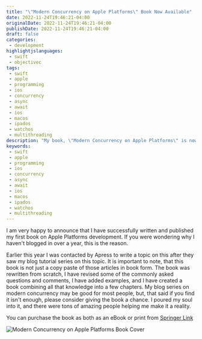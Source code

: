 ```yaml
---
title: "\"Modern Concurrency on Apple Platforms\" Book Now Available"
date: 2022-11-24T19:46:21-04:00
originalDate: 2022-11-24T19:46:21-04:00
publishDate: 2022-11-24T19:46:21-04:00
draft: false
categories:
 - development
highlightjslanguages:
 - swift
 - objectivec
tags:
 - swift
 - apple
 - programming
 - ios
 - concurrency
 - async
 - await
 - ios
 - macos
 - ipados
 - watchos
 - multithreading
description: "My book, \"Modern Concurrency on Apple Platforms\" is now available for purchase."
keywords:
 - swift
 - apple
 - programming
 - ios
 - concurrency
 - async
 - await
 - ios
 - macos
 - ipados
 - watchos
 - multithreading
---
```


I am very happy to announce that I have successfully written and published my first book on Apple Platforms development. If you were wondering why I haven't blogged in over a year, this is the reason.

Earlier this year I was contacted by Apress to write a topic on this after they saw my blog tutorial series on this topic. It is important to note, that this book is not just a copy paste of those articles in book form. The book was rewritten from scratch, I have revised some of the commonly asked questions and comments, I have added examples, and I have created a book combining all that knowledge into a few chapters. My blog series on modern concurrency may be good for most people, but, that said if you find it isn't enough, please consider giving the book a chance. I poured my soul into it, and there were tons of amazing people helping me make it a reality.

You can purchase the book as both as an eBook or print from [Springer Link](https://link.springer.com/book/10.1007/978-1-4842-8695-1)

![Modern Concurrency on Apple Platforms Book Cover](/img/async_await_book_cover.jpeg)